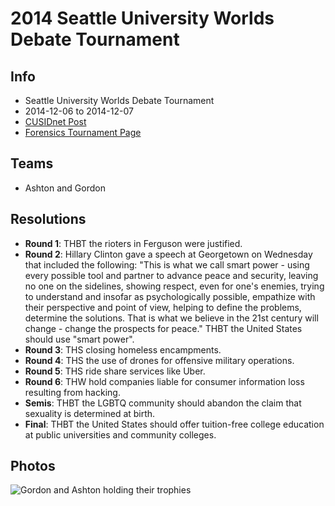 # 2014 Seattle University Worlds Debate Tournament

## Info
 * Seattle University Worlds Debate Tournament
 * 2014-12-06 to 2014-12-07
 * [CUSIDnet Post](http://www.cusid.ca/community/viewtopic.php?f=4&t=23729)
 * [Forensics Tournament Page](http://www.forensicstournament.net/SeattleU/14)

## Teams
 * Ashton and Gordon

## Resolutions
 * **Round 1**: THBT the rioters in Ferguson were justified.
 * **Round 2**: Hillary Clinton gave a speech at Georgetown on Wednesday that included the following: "This is what we call smart power - using every possible tool and partner to advance peace and security, leaving no one on the sidelines, showing respect, even for one's enemies, trying to understand and insofar as psychologically possible, empathize with their perspective and point of view, helping to define the problems, determine the solutions. That is what we believe in the 21st century will change - change the prospects for peace." THBT the United States should use "smart power".
 * **Round 3**: THS closing homeless encampments.
 * **Round 4**: THS the use of drones for offensive military operations.
 * **Round 5**: THS ride share services like Uber.
 * **Round 6**: THW hold companies liable for consumer information loss resulting from hacking.
 * **Semis**: THBT the LGBTQ community should abandon the claim that sexuality is determined at birth.
 * **Final**: THBT the United States should offer tuition-free college education at public universities and community colleges.

## Photos
<img class="img-responsive tphoto" src="../photos/2014seattle-gordon-ashton-trophy.jpg" alt="Gordon and Ashton holding their trophies">
